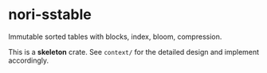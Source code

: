 # nori-sstable

Immutable sorted tables with blocks, index, bloom, compression.

This is a **skeleton** crate. See `context/` for the detailed design and implement accordingly.

